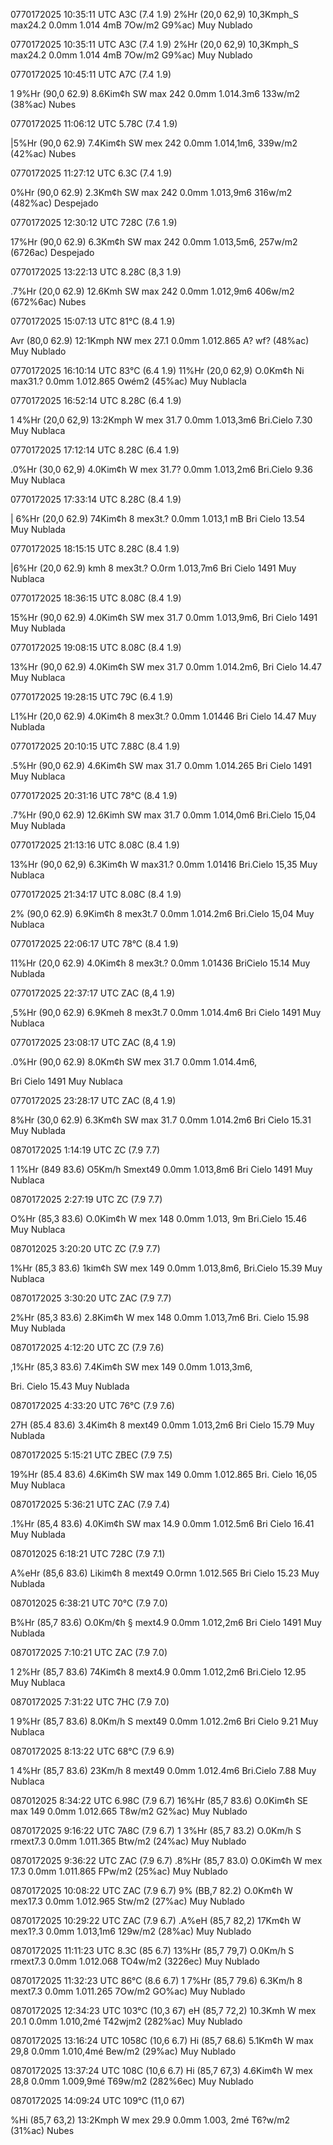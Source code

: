 0770172025 10:35:11 UTC
A3C (7.4 1.9)
2%Hr (20,0 62,9)
10,3Kmph_S max24.2
0.0mm 1.014 4mB
7Ow/m2 G9%ac) Muy Nublado

0770172025 10:35:11 UTC
A3C (7.4 1.9)
2%Hr (20,0 62,9)
10,3Kmph_S max24.2
0.0mm 1.014 4mB
7Ow/m2 G9%ac) Muy Nublado


0770172025 10:45:11 UTC
A7C (7.4 1.9)

1 9%Hr (90,0 62.9)
8.6Kim¢h SW max 242
0.0mm 1.014.3m6
133w/m2 (38%ac) Nubes


0770172025 11:06:12 UTC
5.78C (7.4 1.9)

|5%Hr (90,0 62.9)
7.4Kim¢h SW mex 242
0.0mm 1.014,1m6,
339w/m2 (42%ac) Nubes


0770172025 11:27:12 UTC
6.3C (7.4 1.9)

0%Hr (90,0 62.9)
2.3Km¢h SW max 242
0.0mm 1.013,9m6
316w/m2 (482%ac) Despejado


0770172025 12:30:12 UTC
728C (7.6 1.9)

17%Hr (90,0 62.9)
6.3Km¢h SW max 242
0.0mm 1.013,5m6,
257w/m2 (6726ac) Despejado


0770172025 13:22:13 UTC
8.28C (8,3 1.9)

.7%Hr (20,0 62.9)
12.6Kmh SW max 242
0.0mm 1.012,9m6
406w/m2 (672%6ac) Nubes


0770172025 15:07:13 UTC
81°C (8.4 1.9)

Avr (80,0 62.9)
12:1Kmph NW mex 27.1
0.0mm 1.012.865
A? wf? (48%ac) Muy Nublado

0770172025 16:10:14 UTC
83°C (6.4 1.9)
11%Hr (20,0 62,9)
O.0Km¢h Ni max31.?
0.0mm 1.012.865
Owém2 (45%ac) Muy Nublacla


0770172025 16:52:14 UTC
8.28C (6.4 1.9)

1 4%Hr (20,0 62,9)
13:2Kmph W mex 31.7
0.0mm 1.013,3m6
Bri.Cielo 7.30 Muy Nublaca


0770172025 17:12:14 UTC
8.28C (6.4 1.9)

.0%Hr (30,0 62,9)
4.0Kim¢h W mex 31.7?
0.0mm 1.013,2m6
Bri.Cielo 9.36 Muy Nublaca


0770172025 17:33:14 UTC
8.28C (8.4 1.9)

| 6%Hr (20,0 62.9)
74Kim¢h 8 mex3t.?
0.0mm 1.013,1 mB
Bri Cielo 13.54 Muy Nublada


0770172025 18:15:15 UTC
8.28C (8.4 1.9)

|6%Hr (20,0 62.9)
kmh 8 mex3t.?
O.0rm 1.013,7m6
Bri Cielo 1491 Muy Nublaca


0770172025 18:36:15 UTC
8.08C (8.4 1.9)

15%Hr (90,0 62.9)
4.0Kim¢h SW mex 31.7
0.0mm 1.013,9m6,
Bri Cielo 1491 Muy Nublada


0770172025 19:08:15 UTC
8.08C (8.4 1.9)

13%Hr (90,0 62.9)
4.0Kim¢h SW mex 31.7
0.0mm 1.014.2m6,
Bri Cielo 14.47 Muy Nublaca


0770172025 19:28:15 UTC
79C (6.4 1.9)

L1%Hr (20,0 62.9)
4.0Kim¢h 8 mex3t.?
0.0mm 1.01446
Bri Cielo 14.47 Muy Nublada


0770172025 20:10:15 UTC
7.88C (8.4 1.9)

.5%Hr (90,0 62.9)
4.6Kim¢h SW max 31.7
0.0mm 1.014.265
Bri Cielo 1491 Muy Nublaca


0770172025 20:31:16 UTC
78°C (8.4 1.9)

.7%Hr (90,0 62.9)
12.6Kimh SW max 31.7
0.0mm 1.014,0m6
Bri.Cielo 15,04 Muy Nublada


0770172025 21:13:16 UTC
8.08C (8.4 1.9)

13%Hr (90,0 62,9)
6.3Kim¢h W max31.?
0.0mm 1.01416
Bri.Cielo 15,35 Muy Nublaca


0770172025 21:34:17 UTC
8.08C (8.4 1.9)

2% (90,0 62.9)
6.9Kim¢h 8 mex3t.7
0.0mm 1.014.2m6
Bri.Cielo 15,04 Muy Nublaca


0770172025 22:06:17 UTC
78°C (8.4 1.9)

11%Hr (20,0 62.9)
4.0Kim¢h 8 mex3t.?
0.0mm 1.01436
BriCielo 15.14 Muy Nublada


0770172025 22:37:17 UTC
ZAC (8,4 1.9)

,5%Hr (90,0 62.9)
6.9Kmeh 8 mex3t.7
0.0mm 1.014.4m6
Bri Cielo 1491 Muy Nublaca


0770172025 23:08:17 UTC
ZAC (8,4 1.9)

.0%Hr (90,0 62.9)
8.0Km¢h SW mex 31.7
0.0mm 1.014.4m6,

Bri Cielo 1491 Muy Nublaca


0770172025 23:28:17 UTC
ZAC (8,4 1.9)

8%Hr (30,0 62.9)
6.3Km¢h SW max 31.7
0.0mm 1.014.2m6
Bri Cielo 15.31 Muy Nublada


0870172025 1:14:19 UTC
ZC (7.9 7.7)

1 1%Hr (849 83.6)
O5Km/h Smext49
0.0mm 1.013,8m6
Bri Cielo 1491 Muy Nublaca


0870172025 2:27:19 UTC
ZC (7.9 7.7)

O%Hr (85,3 83.6)
O.0Kim¢h W mex 148
0.0mm 1.013, 9m
Bri.Cielo 15.46 Muy Nublaca


087012025 3:20:20 UTC
ZC (7.9 7.7)

1%Hr (85,3 83.6)
1kim¢h SW mex 149
0.0mm 1.013,8m6,
Bri.Cielo 15.39 Muy Nublaca


0870172025 3:30:20 UTC
ZAC (7.9 7.7)

2%Hr (85,3 83.6)
2.8Kim¢h W mex 148
0.0mm 1.013,7m6
Bri. Cielo 15.98 Muy Nublada


0870172025 4:12:20 UTC
ZC (7.9 7.6)

,1%Hr (85,3 83.6)
7.4Kim¢h SW mex 149
0.0mm 1.013,3m6,

Bri. Cielo 15.43 Muy Nublada


0870172025 4:33:20 UTC
76°C (7.9 7.6)

27H (85.4 83.6)
3.4Kim¢h 8 mext49
0.0mm 1.013,2m6
Bri Cielo 15.79 Muy Nublada


0870172025 5:15:21 UTC
ZBEC (7.9 7.5)

19%Hr (85.4 83.6)
4.6Kim¢h SW max 149
0.0mm 1.012.865
Bri. Cielo 16,05 Muy Nublaca


0870172025 5:36:21 UTC
ZAC (7.9 7.4)

.1%Hr (85,4 83.6)
4.0Kim¢h SW max 14.9
0.0mm 1.012.5m6
Bri Cielo 16.41 Muy Nublada


087012025 6:18:21 UTC
728C (7.9 7.1)

A%eHr (85,6 83.6)
Likim¢h 8 mext49
O.0rmn 1.012.565
Bri Cielo 15.23 Muy Nublada


087012025 6:38:21 UTC
70°C (7.9 7.0)

B%Hr (85,7 83.6)
O.0Km/¢h § mext4.9
0.0mm 1.012,2m6
Bri Cielo 1491 Muy Nublada


0870172025 7:10:21 UTC
ZAC (7.9 7.0)

1 2%Hr (85,7 83.6)
74Kim¢h 8 mext4.9
0.0mm 1.012,2m6
Bri.Cielo 12.95 Muy Nublaca


0870172025 7:31:22 UTC
7HC (7.9 7.0)

1 9%Hr (85,7 83.6)
8.0Km/h S mext49
0.0mm 1.012.2m6
Bri Cielo 9.21 Muy Nublaca


0870172025 8:13:22 UTC
68°C (7.9 6.9)

1 4%Hr (85,7 83.6)
23Km/h 8 mext49
0.0mm 1.012.4m6
Bri.Cielo 7.88 Muy Nublaca

087012025 8:34:22 UTC
6.98C (7.9 6.7)
16%Hr (85,7 83.6)
O.0Kim¢h SE max 149
0.0mm 1.012.665
T8w/m2 G2%ac) Muy Nublado

0870172025 9:16:22 UTC
7A8C (7.9 6.7)
1 3%Hr (85,7 83.2)
O.0Km/h S rmext7.3
0.0mm 1.011.365
Btw/m2 (24%ac) Muy Nublado

0870172025 9:36:22 UTC
ZAC (7.9 6.7)
.8%Hr (85,7 83.0)
O.0Kim¢h W mex 17.3
0.0mm 1.011.865
FPw/m2 (25%ac) Muy Nublado

0870172025 10:08:22 UTC
ZAC (7.9 6.7)
9% (BB,7 82.2)
O.0Km¢h W mex17.3
0.0mm 1.012.965
Stw/m2 (27%ac) Muy Nublado

0870172025 10:29:22 UTC
ZAC (7.9 6.7)
.A%eH (85,7 82,2)
17Km¢h W mex1?.3
0.0mm 1.013,1m6
129w/m2 (28%ac) Muy Nublado

0870172025 11:11:23 UTC
8.3C (85 6.7)
13%Hr (85,7 79,7)
O.0Km/h S rmext7.3
0.0mm 1.012.068
TO4w/m2 (3226ec) Muy Nublado

0870172025 11:32:23 UTC
86°C (8.6 6.7)
1 7%Hr (85,7 79.6)
6.3Km/h 8 mext7.3
0.0mm 1.011.265
7Ow/m2 GO%ac) Muy Nublado

0870172025 12:34:23 UTC
103°C (10,3 67)
eH (85,7 72,2)
10.3Kmh W mex 20.1
0.0mm 1.010,2mé
T42wjm2 (282%ac) Muy Nublado

0870172025 13:16:24 UTC
1058C (10,6 6.7)
Hi (85,7 68.6)
5.1Km¢h W max 29,8
0.0mm 1.010,4mé
Bew/m2 (29%ac) Muy Nublado

0870172025 13:37:24 UTC
108C (10,6 6.7)
Hi (85,7 67,3)
4.6Kim¢h W mex 28,8
0.0mm 1.009,9mé
T69w/m2 (282%6ec) Muy Nublado

0870172025 14:09:24 UTC
109°C (11,0 67)

%Hi (85,7 63,2)
13:2Kmph W mex 29.9
0.0mm 1.003, 2mé
T6?w/m2 (31%ac) Nubes

